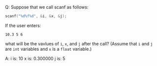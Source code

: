 Q: Suppose that we call scanf as follows:

```c
scanf("%d%f%d", &i, &x, &j);
```

If the user enters:

```
10.3 5 6
```

what will be the vavlues of `i`, `x`, and `j` after the call? (Assume that `i`
and `j` are `int` variables and `x` is a `float` variable.)

A:
i is: 10
x is: 0.300000
j is: 5

